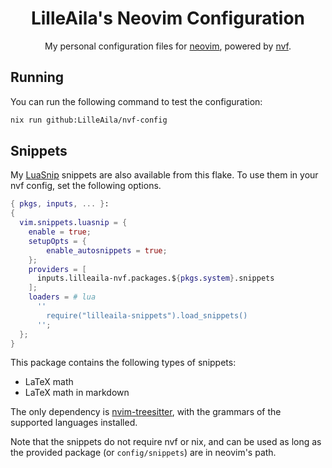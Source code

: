 <div align="center">

# LilleAila's Neovim Configuration

My personal configuration files for [neovim](https://neovim.io/), powered by [nvf](https://github.com/NotAShelf/nvf).

</div>

## Running

You can run the following command to test the configuration:

```bash
nix run github:LilleAila/nvf-config
```

## Snippets

My [LuaSnip](https://github.com/L3MON4D3/LuaSnip) snippets are also available from this flake. To use them in your nvf config, set the following options.

```nix
{ pkgs, inputs, ... }:
{
  vim.snippets.luasnip = {
    enable = true;
    setupOpts = {
        enable_autosnippets = true;
    };
    providers = [
      inputs.lilleaila-nvf.packages.${pkgs.system}.snippets
    ];
    loaders = # lua
      ''
        require("lilleaila-snippets").load_snippets()
      '';
  };
}
```

This package contains the following types of snippets:

- LaTeX math
- LaTeX math in markdown

The only dependency is [nvim-treesitter](https://github.com/nvim-treesitter/nvim-treesitter), with the grammars of the supported languages installed.

Note that the snippets do not require nvf or nix, and can be used as long as the provided package (or `config/snippets`) are in neovim's path.
